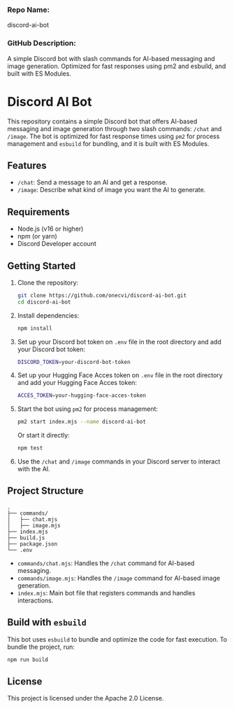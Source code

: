 ### Repo Name:
discord-ai-bot

### GitHub Description:
A simple Discord bot with slash commands for AI-based messaging and image generation. Optimized for fast responses using pm2 and esbuild, and built with ES Modules.

# Discord AI Bot

This repository contains a simple Discord bot that offers AI-based messaging and image generation through two slash commands: `/chat` and `/image`. The bot is optimized for fast response times using `pm2` for process management and `esbuild` for bundling, and it is built with ES Modules.

## Features
- `/chat`: Send a message to an AI and get a response.
- `/image`: Describe what kind of image you want the AI to generate.

## Requirements
- Node.js (v16 or higher)
- npm (or yarn)
- Discord Developer account

## Getting Started
1. Clone the repository:
   ```bash
   git clone https://github.com/onecvi/discord-ai-bot.git
   cd discord-ai-bot
   ```
2. Install dependencies:
   ```bash
   npm install
   ```
3. Set up your Discord bot token on `.env` file in the root directory and add your Discord bot token:
   ```bash
   DISCORD_TOKEN=your-discord-bot-token
   ```
4. Set up your Hugging Face Acces token on `.env` file in the root directory and add your Hugging Face Acces token:
   ```bash
   ACCES_TOKEN=your-hugging-face-acces-token
   ```
5. Start the bot using `pm2` for process management:
   ```bash
   pm2 start index.mjs --name discord-ai-bot
   ```
   Or start it directly:
   ```bash
   npm test
   ```
6. Use the `/chat` and `/image` commands in your Discord server to interact with the AI.

## Project Structure
```
.
├── commands/
│   ├── chat.mjs
│   ├── image.mjs
├── index.mjs
├── build.js
├── package.json
└── .env
```
- `commands/chat.mjs`: Handles the `/chat` command for AI-based messaging.
- `commands/image.mjs`: Handles the `/image` command for AI-based image generation.
- `index.mjs`: Main bot file that registers commands and handles interactions.

## Build with `esbuild`
This bot uses `esbuild` to bundle and optimize the code for fast execution. To bundle the project, run:
```bash
npm run build
```

## License
This project is licensed under the Apache 2.0 License.
